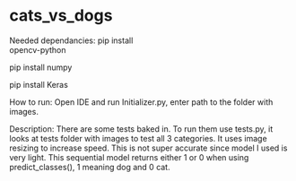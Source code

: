# cats_vs_dogs
Needed dependancies:
pip install       
opencv-python

pip install numpy

pip install Keras

How to run:
Open IDE and run Initializer.py, enter path to the folder with images. 

Description:
There are some tests baked in. To run them use tests.py, it looks at tests folder with images to test all 3 categories.
It uses image resizing to increase speed. 
This is not super accurate since model I used is very light.
This sequential model returns either 1 or 0 when using predict_classes(), 1 meaning dog and 0 cat.

